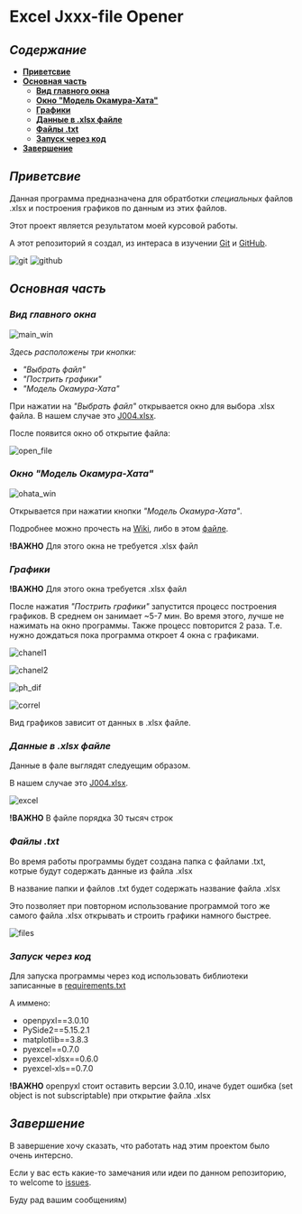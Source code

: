 Excel Jxxx-file Opener
======================
## ***Содержание***
- **[Приветсвие](https://github.com/ferret22/excel_Jxxx_opener/tree/master#приветсвие)**
- **[Основная часть](https://github.com/ferret22/excel_Jxxx_opener/tree/master#основная-часть)**
  + **[Вид главного окна](https://github.com/ferret22/excel_Jxxx_opener?tab=readme-ov-file#вид-главного-окна)**
  + **[Окно "Модель Окамура-Хата"](https://github.com/ferret22/excel_Jxxx_opener?tab=readme-ov-file#окно-модель-окамура-хата)**
  + **[Графики](https://github.com/ferret22/excel_Jxxx_opener?tab=readme-ov-file#графики)**
  + **[Данные в .xlsx файле](https://github.com/ferret22/excel_Jxxx_opener?tab=readme-ov-file#данные-в-xlsx-файле)**
  + **[Файлы .txt](https://github.com/ferret22/excel_Jxxx_opener?tab=readme-ov-file#файлы-txt)**
  + **[Запуск через код](https://github.com/ferret22/excel_Jxxx_opener?tab=readme-ov-file#запуск-через-код)**
- **[Завершение](https://github.com/ferret22/excel_Jxxx_opener/tree/master#завершение)**

## ***Приветсвие***
Данная программа предназначена для обратботки _специальных_ файлов .xlsx и построения графиков по данным из этих файлов.

Этот проект является результатом моей курсовой работы.

А этот репозиторий я создал, из интераса в изучении [Git](https://git-scm.com/) и [GitHub](https://github.com/).

![git](https://git-scm.com/images/logo@2x.png) ![github](https://github.githubassets.com/assets/GitHub-Logo-ee398b662d42.png)

## ***Основная часть***
### ***Вид главного окна***
![main_win](images/main_win.png)

*Здесь расположены три кнопки:*
+ *"Выбрать файл"*
+ *"Пострить графики"*
+ *"Модель Окамура-Хата"*

При нажатии на *"Выбрать файл"* открывается окно для выбора .xlsx файла.
В нашем случае это [J004.xlsx](https://github.com/ferret22/excel_Jxxx_opener/blob/master/J004.xlsx).

После появится окно об открытие файла:

![open_file](images/open_file.png)

### ***Окно "Модель Окамура-Хата"***
![ohata_win](images/ohata_win.png)

Открывается при нажатии кнопки *"Модель Окамура-Хата"*.

Подробнее можно прочесть на [Wiki](https://en.wikipedia.org/wiki/Hata_model), либо в этом  [файле](https://edu.study.tusur.ru/publications/4132/download).

**!ВАЖНО** Для этого окна не требуется .xlsx файл

### ***Графики***
**!ВАЖНО** Для этого окна требуется .xlsx файл

После нажатия *"Пострить графики"* запустится процесс построения графиков.
В среднем он занимает ~5-7 мин. Во время этого, лучше не нажимать на окно программы.
Также процесс повторится 2 раза. Т.е. нужно дождаться пока программа откроет 4 окна с графиками.

![chanel1](images/chanel1.png)

![chanel2](images/chanel2.png)

![ph_dif](images/ph_dif.png)

![correl](images/correl.png)

Вид графиков зависит от данных в .xlsx файле.

### ***Данные в .xlsx файле***
Данные в фале выглядят следуещим образом.

В нашем случае это [J004.xlsx](https://github.com/ferret22/excel_Jxxx_opener/blob/master/J004.xlsx).

![excel](images/excel.png)

**!ВАЖНО** В файле порядка 30 тысяч строк

### ***Файлы .txt***
Во время работы программы будет создана папка с файлами .txt, котрые будут содержать данные из файла .xlsx

В название папки и файлов .txt будет содержать название файла .xlsx

Это позволяет при повторном использование программой того же самого файла .xlsx открывать и строить графики намного быстрее.

![files](images/files.png)

### ***Запуск через код***
Для запуска программы через код использовать библиотеки записанные в [requirements.txt](https://github.com/ferret22/excel_Jxxx_opener/blob/master/requirements.txt)

А иммено:
+ openpyxl==3.0.10
+ PySide2==5.15.2.1
+ matplotlib==3.8.3
+ pyexcel==0.7.0
+ pyexcel-xlsx==0.6.0
+ pyexcel-xls==0.7.0

**!ВАЖНО** openpyxl стоит оставить версии 3.0.10, иначе будет ошибка (set object is not subscriptable) при открытие файла .xlsx

## ***Завершение***
В завершение хочу сказать, что работать над этим проектом было очень интерсно.

Если у вас есть какие-то замечания или идеи по данном репозиторию, то welcome to [issues](https://github.com/ferret22/excel_Jxxx_opener/issues). 

Буду рад вашим сообщениям)